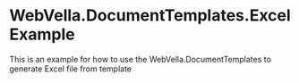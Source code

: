 # WebVella.DocumentTemplates.ExcelExample
This is an example for how to use the WebVella.DocumentTemplates to generate Excel file from template
